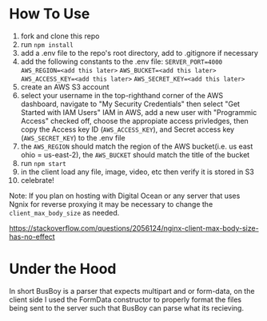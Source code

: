 # How To Use

1.  fork and clone this repo
2.  run `npm install`
3.  add a .env file to the repo's root directory, add to .gitignore if necessary
4.  add the following constants to the .env file:
    `SERVER_PORT=4000`
    `AWS_REGION=<add this later>`
    `AWS_BUCKET=<add this later>`
    `AWS_ACCESS_KEY=<add this later>`
    `AWS_SECRET_KEY=<add this later>`
5.  create an AWS S3 account
6.  select your username in the top-righthand corner of the AWS dashboard, navigate to "My Security Credentials" then select "Get Started with IAM Users" IAM in AWS, add a new user with "Programmic Access" checked off, choose the appropiate access privledges, then copy the Access key ID (`AWS_ACCESS_KEY`), and Secret access key (`AWS_SECRET_KEY`) to the .env file
7.  the `AWS_REGION` should match the region of the AWS bucket(i.e. us east ohio = us-east-2), the `AWS_BUCKET` should match the title of the bucket
8.  run `npm start`
9.  in the client load any file, image, video, etc then verify it is stored in S3
10. celebrate!

Note: If you plan on hosting with Digital Ocean or any server that uses Ngnix for reverse proxying it may be necessary to change the `client_max_body_size` as needed.

https://stackoverflow.com/questions/2056124/nginx-client-max-body-size-has-no-effect

# Under the Hood

In short BusBoy is a parser that expects multipart and or form-data, on the client side I used the FormData constructor to properly format the files being sent to the server such that BusBoy can parse what its recieving.
